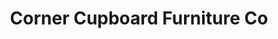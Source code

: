 ---
title: "Corner Cupboard Furniture Co"
url: /shacklefords/corner-cupboard-furniture-co/
shop: Möbel
---
